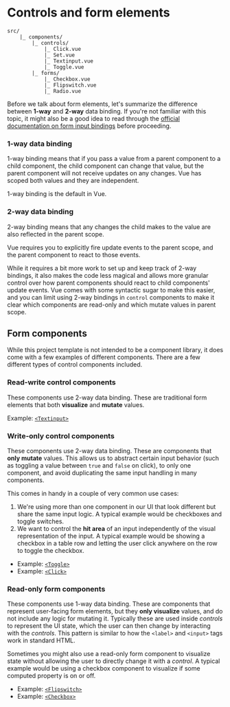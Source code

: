
# Controls and form elements

```
src/
    |_ components/
  	    |_ controls/
  	        |_ Click.vue
  	        |_ Set.vue
  	        |_ Textinput.vue
  	        |_ Toggle.vue
        |_ forms/
  	        |_ Checkbox.vue
  	        |_ Flipswitch.vue
  	        |_ Radio.vue
```

Before we talk about form elements, let's summarize the difference between **1-way** and **2-way** data binding. If you're not familiar with this topic, it might also be a good idea to read through the [official documentation on form input bindings](https://vuejs.org/v2/guide/forms.html) before proceeding.

### 1-way data binding

1-way binding means that if you pass a value from a parent component to a child component, the child component can change that value, but the parent component will not receive updates on any changes. Vue has scoped both values and they are independent.

1-way binding is the default in Vue.

### 2-way data binding

2-way binding means that any changes the child makes to the value are also reflected in the parent scope.

Vue requires you to explicitly fire update events to the parent scope, and the parent component to react to those events.

While it requires a bit more work to set up and keep track of 2-way bindings, it also makes the code less magical and allows more granular control over how parent components should react to child components' update events. Vue comes with some syntactic sugar to make this easier, and you can limit using 2-way bindings in `control` components to make it clear which components are read-only and which mutate values in parent scope.

## Form components

While this project template is not intended to be a component library, it does come with a few examples of different components. There are a few different types of control components included.

### Read-write control components

These components use 2-way data binding. These are traditional form elements that both **visualize** and **mutate** values.

Example: [`<Textinput>`](https://github.com/Eiskis/vue-webpack/blob/master/src/components/controls/Textinput.vue)

### Write-only control components

These components use 2-way data binding. These are components that **only mutate** values. This allows us to abstract certain input behavior (such as toggling a value between `true` and `false` on click), to only one component, and avoid duplicating the same input handling in many components.

This comes in handy in a couple of very common use cases:

1. We're using more than one component in our UI that look different but share the same input logic. A typical example would be checkboxes and toggle switches.
2. We want to control the **hit area** of an input independently of the visual representation of the input. A typical example would be showing a checkbox in a table row and letting the user click anywhere on the row to toggle the checkbox.

- Example: [`<Toggle>`](https://github.com/Eiskis/vue-webpack/blob/master/src/components/controls/Toggle.vue)
- Example: [`<Click>`](https://github.com/Eiskis/vue-webpack/blob/master/src/components/controls/Click.vue)

### Read-only form components

These components use 1-way data binding. These are components that represent user-facing form elements, but they **only visualize** values, and do not include any logic for mutating it. Typically these are used inside _controls_ to represent the UI state, which the user can then change by interacting with the _controls_. This pattern is similar to how the `<label>` and `<input>` tags work in standard HTML.

Sometimes you might also use a read-only form component to visualize state without allowing the user to directly change it with a _control_. A typical example would be using a checkbox component to visualize if some computed property is on or off.

- Example: [`<Flipswitch>`](https://github.com/Eiskis/vue-webpack/blob/master/src/components/forms/Flipswitch.vue)
- Example: [`<Checkbox>`](https://github.com/Eiskis/vue-webpack/blob/master/src/components/forms/Checkbox.vue)
